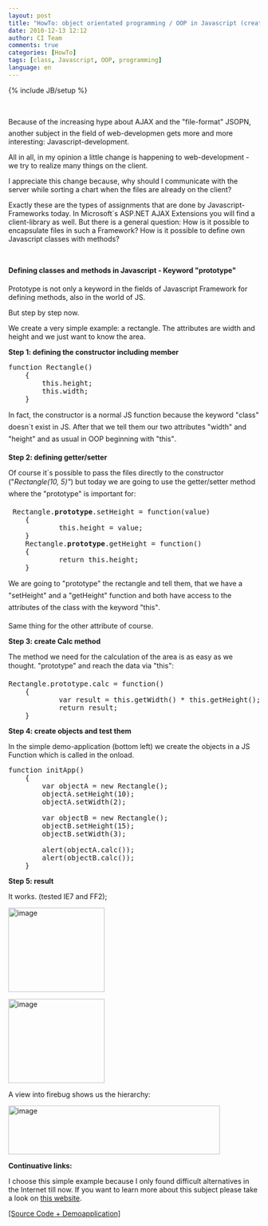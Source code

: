 ```yaml
---
layout: post
title: "HowTo: object orientated programming / OOP in Javascript (create a simple class)"
date: 2010-12-13 12:12
author: CI Team
comments: true
categories: [HowTo]
tags: [class, Javascript, OOP, programming]
language: en
---
```

{% include JB/setup %}
<p>&#160;</p>  <p>Because of the increasing hype about AJAX and the "file-format" JSOPN, another subject in the field of web-developmen gets more and more interesting: Javascript-development.</p>  <p>All in all, in my opinion a little change is happening to web-development - we try to realize many things on the client. </p>  <p>I appreciate this change because, why should I communicate with the server while sorting a chart when the files are already on the client?</p>  <p>Exactly these are the types of assignments that are done by Javascript-Frameworks today. In Microsoft´s ASP.NET AJAX Extensions you will find a client-library as well. But there is a general question: How is it possible to encapsulate files in such a Framework? How is it possible to define own Javascript classes with methods?</p>  <p>&#160;</p>  <!--more-->  <p><b>Defining classes and methods in Javascript - Keyword "prototype" </b></p>  <p>Prototype is not only a keyword in the fields of Javascript Framework for defining methods, also in the world of JS.</p>  <p>But step by step now.</p>  <p>We create a very simple example: a rectangle. The attributes are width and height and we just want to know the area. </p>  <p><b>Step 1: defining the constructor including member</b></p>  <pre>function Rectangle()
    {
        this.height;
        this.width;
    }</pre>

<p>In fact, the constructor is a normal JS function because the keyword "class" doesn´t exist in JS. After that we tell them our two attributes "width" and "height" and as usual in OOP beginning with "this".</p>

<p><b>Step 2: defining getter/setter </b></p>

<p>Of course it´s possible to pass the files directly to the constructor ("<i>Rectangle(10, 5)"</i>) but today we are going to use the getter/setter method where the "prototype" is important for:</p>

<pre> Rectangle.<strong>prototype</strong>.setHeight = function(value)
    {
            this.height = value;
    }
    Rectangle.<strong>prototype</strong>.getHeight = function()
    {
            return this.height;
    } </pre>

<p>We are going to "prototype" the rectangle and tell them, that we have a "setHeight" and a "getHeight" function and both have access to the attributes of the class with the keyword "this".</p>

<p>Same thing for the other attribute of course. </p>

<p><b>Step 3: create Calc method</b></p>

<p>The method we need for the calculation of the area is as easy as we thought. "prototype" and reach the data via "this":</p>

<pre>Rectangle.prototype.calc = function()
    {
            var result = this.getWidth() * this.getHeight();
            return result;
    }    </pre>

<p><b>Step 4: create objects and test them</b></p>

<p>In the simple demo-application (bottom left) we create the objects in a JS Function which is called in the onload.</p>

<pre>function initApp()
    {
        var objectA = new Rectangle();
        objectA.setHeight(10);
        objectA.setWidth(2);

        var objectB = new Rectangle();
        objectB.setHeight(15);
        objectB.setWidth(3);

        alert(objectA.calc());
        alert(objectB.calc());
    }</pre>

<p><b>Step 5: result</b></p>

<p>It works. (tested IE7 and FF2);</p>

<p><img border="0" alt="image" src="{{BASE_PATH}}/assets/wp-images-de/image-thumb130.png" width="193" height="169" /></p>

<p><img border="0" alt="image" src="{{BASE_PATH}}/assets/wp-images-de/image-thumb131.png" width="193" height="169" /></p>

<p>A view into firebug shows us the hierarchy:</p>

<p><img border="0" alt="image" src="{{BASE_PATH}}/assets/wp-images-de/image-thumb132.png" width="424" height="98" /></p>

<p><b>Continuative links:</b></p>

<p>I choose this simple example because I only found difficult alternatives in the Internet till now. If you want to learn more about this subject please take a look on <a href="http://mckoss.com/jscript/object.htm">this website</a>. </p>

<p><a href="http://code-developer.de/democode/jsoop/default.htm">[Source Code + Demoapplication]</a></p>
